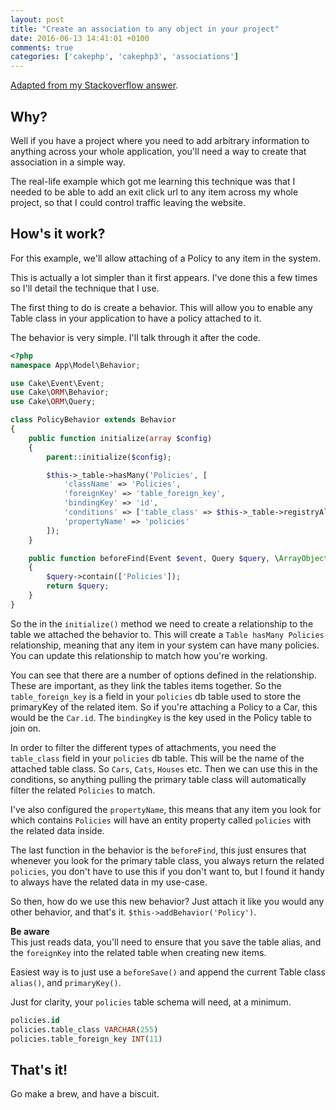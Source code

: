 ```yaml
---
layout: post
title: "Create an association to any object in your project"
date: 2016-06-13 14:41:01 +0100
comments: true
categories: ['cakephp', 'cakephp3', 'associations']
---
```


[Adapted from my Stackoverflow answer](http://stackoverflow.com/questions/31953090/cakephp3-link-one-table-to-multiple-tables-depending-on-type/32965679#32965679).

## Why?
Well if you have a project where you need to add arbitrary information to 
anything across your whole application, you'll need a way to create that 
association in a simple way.

The real-life example which got me learning this technique was that I needed to 
be able to add an exit click url to any item across my whole project, so that I 
could control traffic leaving the website.

## How's it work?
For this example, we'll allow attaching of a Policy to any item in the system.

This is actually a lot simpler than it first appears. I've done this a few times 
so I'll detail the technique that I use.

The first thing to do is create a behavior. This will allow you to enable any 
Table class in your application to have a policy attached to it.

The behavior is very simple. I'll talk through it after the code.

```php
<?php
namespace App\Model\Behavior;

use Cake\Event\Event;
use Cake\ORM\Behavior;
use Cake\ORM\Query;

class PolicyBehavior extends Behavior
{
    public function initialize(array $config)
    {
        parent::initialize($config);

        $this->_table->hasMany('Policies', [
            'className' => 'Policies',
            'foreignKey' => 'table_foreign_key',
            'bindingKey' => 'id',
            'conditions' => ['table_class' => $this->_table->registryAlias()],
            'propertyName' => 'policies'
        ]);
    }

    public function beforeFind(Event $event, Query $query, \ArrayObject $options, $primary)
    {
        $query->contain(['Policies']);
        return $query;
    }
}
```

So the in the `initialize()` method we need to create a relationship to the table we attached the behavior to. This will create a `Table hasMany Policies` relationship, meaning that any item in your system can have many policies. You can update this relationship to match how you're working.

You can see that there are a number of options defined in the relationship. These are important, as they link the tables items together. So the `table_foreign_key` is a field in your `policies` db table used to store the primaryKey of the related item. So if you're attaching a Policy to a Car, this would be the `Car.id`. The `bindingKey` is the key used in the Policy table to join on.

In order to filter the different types of attachments, you need the `table_class` field in your `policies` db table. This will be the name of the attached table class. So `Cars`, `Cats`, `Houses` etc. Then we can use this in the conditions, so anything pulling the primary table class will automatically filter the related `Policies` to match.

I've also configured the `propertyName`, this means that any item you look for which contains `Policies` will have an entity property called `policies` with the related data inside.

The last function in the behavior is the `beforeFind`, this just ensures that whenever you look for the primary table class, you always return the related `policies`, you don't have to use this if you don't want to, but I found it handy to always have the related data in my use-case.

So then, how do we use this new behavior? Just attach it like you would any other behavior, and that's it. `$this->addBehavior('Policy')`.

**Be aware**  
This just reads data, you'll need to ensure that you save the table alias, and the `foreignKey` into the related table when creating new items.

Easiest way is to just use a `beforeSave()` and append the current Table class `alias()`, and `primaryKey()`.

Just for clarity, your `policies` table schema will need, at a minimum.

```sql
policies.id
policies.table_class VARCHAR(255)
policies.table_foreign_key INT(11)
```

## That's it!
Go make a brew, and have a biscuit.

